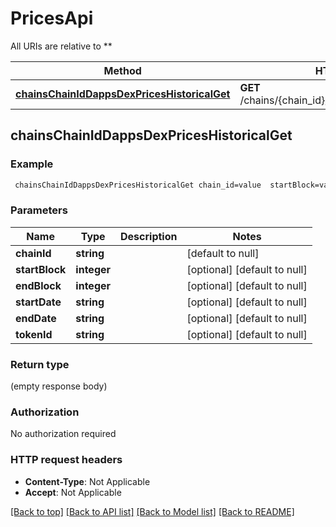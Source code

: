 # PricesApi

All URIs are relative to **

Method | HTTP request | Description
------------- | ------------- | -------------
[**chainsChainIdDappsDexPricesHistoricalGet**](PricesApi.md#chainsChainIdDappsDexPricesHistoricalGet) | **GET** /chains/{chain_id}/dapps/dex/prices/historical | 



## chainsChainIdDappsDexPricesHistoricalGet



### Example

```bash
 chainsChainIdDappsDexPricesHistoricalGet chain_id=value  startBlock=value  endBlock=value  startDate=value  endDate=value  tokenId=value
```

### Parameters


Name | Type | Description  | Notes
------------- | ------------- | ------------- | -------------
 **chainId** | **string** |  | [default to null]
 **startBlock** | **integer** |  | [optional] [default to null]
 **endBlock** | **integer** |  | [optional] [default to null]
 **startDate** | **string** |  | [optional] [default to null]
 **endDate** | **string** |  | [optional] [default to null]
 **tokenId** | **string** |  | [optional] [default to null]

### Return type

(empty response body)

### Authorization

No authorization required

### HTTP request headers

- **Content-Type**: Not Applicable
- **Accept**: Not Applicable

[[Back to top]](#) [[Back to API list]](../README.md#documentation-for-api-endpoints) [[Back to Model list]](../README.md#documentation-for-models) [[Back to README]](../README.md)

